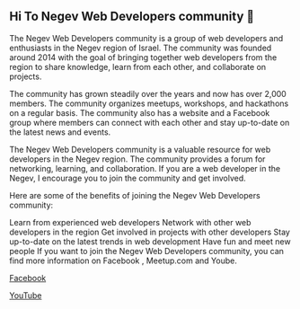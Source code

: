 ## Hi To Negev Web Developers community  👋

The Negev Web Developers community is a group of web developers and enthusiasts in the Negev region of Israel. 
The community was founded around 2014 with the goal of bringing together web developers from the region to share knowledge, learn from each other, and collaborate on projects.

The community has grown steadily over the years and now has over 2,000 members. The community organizes meetups, workshops, and hackathons on a regular basis. The community also has a website and a Facebook group where members can connect with each other and stay up-to-date on the latest news and events.

The Negev Web Developers community is a valuable resource for web developers in the Negev region. The community provides a forum for networking, learning, and collaboration. If you are a web developer in the Negev, I encourage you to join the community and get involved.

Here are some of the benefits of joining the Negev Web Developers community:

Learn from experienced web developers
Network with other web developers in the region
Get involved in projects with other developers
Stay up-to-date on the latest trends in web development
Have fun and meet new people
If you want to join the Negev Web Developers community, you can find more information on Facebook , Meetup.com  and Yoube.

[Facebook](https://www.facebook.com/groups/145321082797079)

[YouTube](https://www.youtube.com/@negevDev)



<!--

**Here are some ideas to get you started:**

🙋‍♀️ A short introduction - what is your organization all about?
🌈 Contribution guidelines - how can the community get involved?
👩‍💻 Useful resources - where can the community find your docs? Is there anything else the community should know?
🍿 Fun facts - what does your team eat for breakfast?
🧙 Remember, you can do mighty things with the power of [Markdown](https://docs.github.com/github/writing-on-github/getting-started-with-writing-and-formatting-on-github/basic-writing-and-formatting-syntax)
-->
